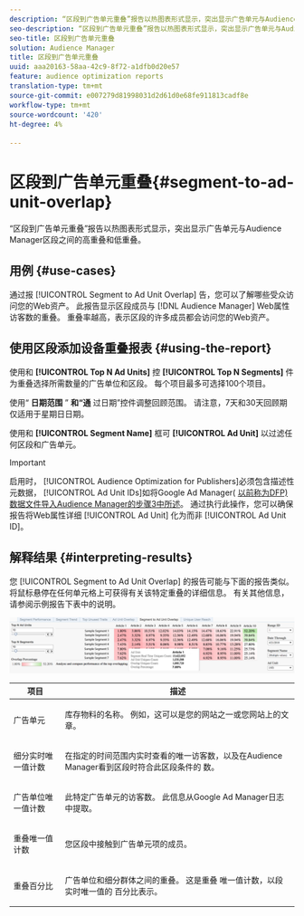 ```yaml
---
description: “区段到广告单元重叠”报告以热图表形式显示，突出显示广告单元与Audience Manager区段之间的高重叠和低重叠。
seo-description: “区段到广告单元重叠”报告以热图表形式显示，突出显示广告单元与Audience Manager区段之间的高重叠和低重叠。
seo-title: 区段到广告单元重叠
solution: Audience Manager
title: 区段到广告单元重叠
uuid: aaa20163-58aa-42c9-8f72-a1dfb0d20e57
feature: audience optimization reports
translation-type: tm+mt
source-git-commit: e007279d81998031d2d61d0e68fe911813cadf8e
workflow-type: tm+mt
source-wordcount: '420'
ht-degree: 4%

---
```



# 区段到广告单元重叠{#segment-to-ad-unit-overlap}

“区段到广告单元重叠”报告以热图表形式显示，突出显示广告单元与Audience Manager区段之间的高重叠和低重叠。

## 用例 {#use-cases}

通过报 [!UICONTROL Segment to Ad Unit Overlap] 告，您可以了解哪些受众访问您的Web资产。 此报告显示区段成员与 [!DNL Audience Manager] Web属性访客数的重叠。 重叠率越高，表示区段的许多成员都会访问您的Web资产。

## 使用区段添加设备重叠报表 {#using-the-report}

使用和 **[!UICONTROL Top N Ad Units]** 控 **[!UICONTROL Top N Segments]** 件为重叠选择所需数量的广告单位和区段。 每个项目最多可选择100个项目。

使用“ **日期范围** ” **和“通** 过日期”控件调整回顾范围。 请注意，7天和30天回顾期仅适用于星期日日期。

使用和 **[!UICONTROL Segment Name]** 框可 **[!UICONTROL Ad Unit]** 以过滤任何区段和广告单元。

>[!IMPORTANT]
>
>启用时， [!UICONTROL Audience Optimization for Publishers]必须包含描述性元数据， [!UICONTROL Ad Unit IDs]如将Google Ad Manager( [以前称为DFP)数据文件导入Audience Manager的步骤3中所述](../../../reporting/audience-optimization-reports/aor-publishers/import-dfp.md)。 通过执行此操作，您可以确保报告将Web属性详细 [!UICONTROL Ad Unit] 化为而非 [!UICONTROL Ad Unit ID]。

## 解释结果 {#interpreting-results}

您 [!UICONTROL Segment to Ad Unit Overlap] 的报告可能与下面的报告类似。 将鼠标悬停在任何单元格上可获得有关该特定重叠的详细信息。 有关其他信息，请参阅示例报告下表中的说明。

![](assets/publisher_segment_ad_unit_overlap.png)

<table id="table_22340F45B1B94D3796174CB30A60E212"> 
 <thead> 
  <tr> 
   <th colname="col1" class="entry"> 项目 </th> 
   <th colname="col2" class="entry"> 描述 </th> 
  </tr>
 </thead>
 <tbody> 
  <tr> 
   <td colname="col1"> <p><span class="wintitle"> 广告单元 </span> </p> </td> 
   <td colname="col2"> <p>库存物料的名称。 例如，这可以是您的网站之一或您网站上的文章。 </p> </td> 
  </tr> 
  <tr> 
   <td colname="col1"> <p><span class="wintitle"> 细分实时唯一值计数</span> </p> </td> 
   <td colname="col2"> <p>在指定的时间范围内实时查看的唯一访客数，以及在Audience Manager看到区段时符合此区段条件的 <span class="keyword"> 数</span>。 </p> </td> 
  </tr> 
  <tr> 
   <td colname="col1"> <p><span class="wintitle"> 广告单位唯一值计数</span> </p> </td> 
   <td colname="col2"> <p>此特定广告单元的访客数。 此信息从Google Ad Manager日志中提取。 </p> </td> 
  </tr> 
  <tr> 
   <td colname="col1"> <p><span class="wintitle"> 重叠唯一值计数</span> </p> </td> 
   <td colname="col2"> <p>您区段中接触到广告单元项的成员。 </p> </td> 
  </tr> 
  <tr> 
   <td colname="col1"> <p><span class="wintitle"> 重叠百分比</span> </p> </td> 
   <td colname="col2"> <p>广告单位和细分群体之间的重叠。 这是重叠 <span class="wintitle"> 唯一值计数</span>，以段实时唯一值的 <span class="wintitle"> 百分比表示</span>。 </p> </td> 
  </tr> 
 </tbody> 
</table>

